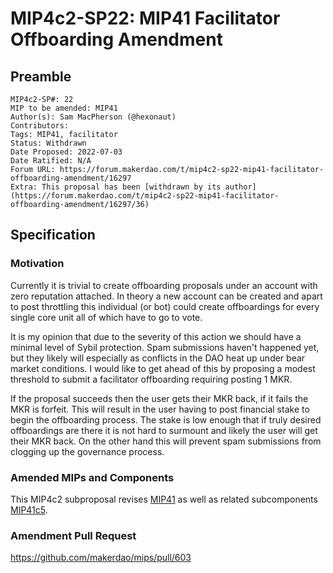 # MIP4c2-SP22: MIP41 Facilitator Offboarding Amendment

## Preamble

```
MIP4c2-SP#: 22
MIP to be amended: MIP41
Author(s): Sam MacPherson (@hexonaut)
Contributors:
Tags: MIP41, facilitator
Status: Withdrawn
Date Proposed: 2022-07-03
Date Ratified: N/A
Forum URL: https://forum.makerdao.com/t/mip4c2-sp22-mip41-facilitator-offboarding-amendment/16297
Extra: This proposal has been [withdrawn by its author](https://forum.makerdao.com/t/mip4c2-sp22-mip41-facilitator-offboarding-amendment/16297/36)
```

## Specification

### Motivation

Currently it is trivial to create offboarding proposals under an account with zero reputation attached. In theory a new account can be created and apart to post throttling this individual (or bot) could create offboardings for every single core unit all of which have to go to vote.

It is my opinion that due to the severity of this action we should have a minimal level of Sybil protection. Spam submissions haven't happened yet, but they likely will especially as conflicts in the DAO heat up under bear market conditions. I would like to get ahead of this by proposing a modest threshold to submit a facilitator offboarding requiring posting 1 MKR.

If the proposal succeeds then the user gets their MKR back, if it fails the MKR is forfeit. This will result in the user having to post financial stake to begin the offboarding process. The stake is low enough that if truly desired offboardings are there it is not hard to surmount and likely the user will get their MKR back. On the other hand this will prevent spam submissions from clogging up the governance process.

### Amended MIPs and Components

This MIP4c2 subproposal revises [MIP41](https://mips.makerdao.com/mips/details/MIP41) as well as related subcomponents [MIP41c5](https://mips.makerdao.com/mips/details/MIP41#MIP41c5).

### Amendment Pull Request

https://github.com/makerdao/mips/pull/603
